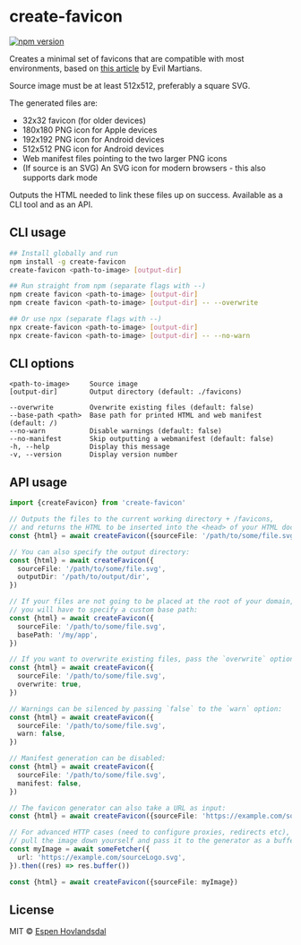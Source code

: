 # create-favicon

[![npm version](https://img.shields.io/npm/v/create-favicon.svg?style=flat-square)](https://www.npmjs.com/package/create-favicon)

Creates a minimal set of favicons that are compatible with most environments,
based on [this article](https://evilmartians.com/chronicles/how-to-favicon-in-2021-six-files-that-fit-most-needs) by Evil Martians.

Source image must be at least 512x512, preferably a square SVG.

The generated files are:

- 32x32 favicon (for older devices)
- 180x180 PNG icon for Apple devices
- 192x192 PNG icon for Android devices
- 512x512 PNG icon for Android devices
- Web manifest files pointing to the two larger PNG icons
- (If source is an SVG) An SVG icon for modern browsers - this also supports dark mode

Outputs the HTML needed to link these files up on success.
Available as a CLI tool and as an API.

## CLI usage

```sh
## Install globally and run
npm install -g create-favicon
create-favicon <path-to-image> [output-dir]

## Run straight from npm (separate flags with --)
npm create favicon <path-to-image> [output-dir]
npm create favicon <path-to-image> [output-dir] -- --overwrite

## Or use npx (separate flags with --)
npx create-favicon <path-to-image> [output-dir]
npx create-favicon <path-to-image> [output-dir] -- --no-warn
```

## CLI options

```
<path-to-image>     Source image
[output-dir]        Output directory (default: ./favicons)

--overwrite         Overwrite existing files (default: false)
--base-path <path>  Base path for printed HTML and web manifest (default: /)
--no-warn           Disable warnings (default: false)
--no-manifest       Skip outputting a webmanifest (default: false)
-h, --help          Display this message
-v, --version       Display version number
```

## API usage

```ts
import {createFavicon} from 'create-favicon'

// Outputs the files to the current working directory + /favicons,
// and returns the HTML to be inserted into the <head> of your HTML document
const {html} = await createFavicon({sourceFile: '/path/to/some/file.svg'})

// You can also specify the output directory:
const {html} = await createFavicon({
  sourceFile: '/path/to/some/file.svg',
  outputDir: '/path/to/output/dir',
})

// If your files are not going to be placed at the root of your domain,
// you will have to specify a custom base path:
const {html} = await createFavicon({
  sourceFile: '/path/to/some/file.svg',
  basePath: '/my/app',
})

// If you want to overwrite existing files, pass the `overwrite` option:
const {html} = await createFavicon({
  sourceFile: '/path/to/some/file.svg',
  overwrite: true,
})

// Warnings can be silenced by passing `false` to the `warn` option:
const {html} = await createFavicon({
  sourceFile: '/path/to/some/file.svg',
  warn: false,
})

// Manifest generation can be disabled:
const {html} = await createFavicon({
  sourceFile: '/path/to/some/file.svg',
  manifest: false,
})

// The favicon generator can also take a URL as input:
const {html} = await createFavicon({sourceFile: 'https://example.com/sourceLogo.svg'})

// For advanced HTTP cases (need to configure proxies, redirects etc),
// pull the image down yourself and pass it to the generator as a buffer:
const myImage = await someFetcher({
  url: 'https://example.com/sourceLogo.svg',
}).then((res) => res.buffer())

const {html} = await createFavicon({sourceFile: myImage})
```

## License

MIT © [Espen Hovlandsdal](https://espen.codes/)
